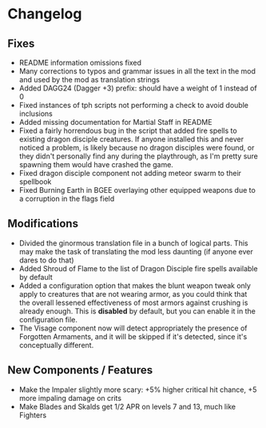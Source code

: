 # Changelog

## Fixes

- README information omissions fixed
- Many corrections to typos and grammar issues in all the text in the mod and used by the mod as translation strings
- Added DAGG24 (Dagger +3) prefix: should have a weight of 1 instead of 0
- Fixed instances of tph scripts not performing a check to avoid double inclusions
- Added missing documentation for Martial Staff in README
- Fixed a fairly horrendous bug in the script that added fire spells to existing dragon disciple creatures. If anyone installed this and never noticed a problem, is likely because no dragon disciples were found, or they didn't personally find any during the playthrough, as I'm pretty sure spawning them would have crashed the game.
- Fixed dragon disciple component not adding meteor swarm to their spellbook
- Fixed Burning Earth in BGEE overlaying other equipped weapons due to a corruption in the flags field

## Modifications

- Divided the ginormous translation file in a bunch of logical parts. This may make the task of translating the mod less daunting (if anyone ever dares to do that)
- Added Shroud of Flame to the list of Dragon Disciple fire spells available by default
- Added a configuration option that makes the blunt weapon tweak only apply to creatures that are not wearing armor, as you could think that the overall lessened effectiveness of most armors against crushing is already enough. This is **disabled** by default, but you can enable it in the configuration file.
- The Visage component now will detect appropriately the presence of Forgotten Armaments, and it will be skipped if it's detected, since it's conceptually different.

## New Components / Features

- Make the Impaler slightly more scary: +5% higher critical hit chance, +5 more impaling damage on crits
- Make Blades and Skalds get 1/2 APR on levels 7 and 13, much like Fighters
